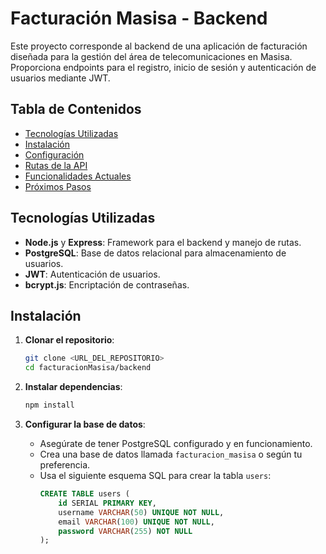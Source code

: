 # Facturación Masisa - Backend

Este proyecto corresponde al backend de una aplicación de facturación diseñada para la gestión del área de telecomunicaciones en Masisa. Proporciona endpoints para el registro, inicio de sesión y autenticación de usuarios mediante JWT.

## Tabla de Contenidos
- [Tecnologías Utilizadas](#tecnologías-utilizadas)
- [Instalación](#instalación)
- [Configuración](#configuración)
- [Rutas de la API](#rutas-de-la-api)
- [Funcionalidades Actuales](#funcionalidades-actuales)
- [Próximos Pasos](#próximos-pasos)

## Tecnologías Utilizadas
- **Node.js** y **Express**: Framework para el backend y manejo de rutas.
- **PostgreSQL**: Base de datos relacional para almacenamiento de usuarios.
- **JWT**: Autenticación de usuarios.
- **bcrypt.js**: Encriptación de contraseñas.

## Instalación

1. **Clonar el repositorio**:
    ```bash
    git clone <URL_DEL_REPOSITORIO>
    cd facturacionMasisa/backend
    ```

2. **Instalar dependencias**:
    ```bash
    npm install
    ```

3. **Configurar la base de datos**:
   - Asegúrate de tener PostgreSQL configurado y en funcionamiento.
   - Crea una base de datos llamada `facturacion_masisa` o según tu preferencia.
   - Usa el siguiente esquema SQL para crear la tabla `users`:
     ```sql
     CREATE TABLE users (
         id SERIAL PRIMARY KEY,
         username VARCHAR(50) UNIQUE NOT NULL,
         email VARCHAR(100) UNIQUE NOT NULL,
         password VARCHAR(255) NOT NULL
     );
     ```

